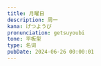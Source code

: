 ```yaml
---
title: 月曜日
description: 周一
kana: げつようび
pronunciation: getsuyoubi
tone: 平板型
type: 名词
pubDate: 2024-06-26 00:00:01
---
```

